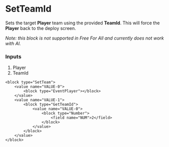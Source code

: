 # SetTeamId

Sets the target **Player** team using the provided **TeamId**. This will force the **Player** back to the deploy screen.  
  
_Note: this block is not supported in Free For All and currently does not work with AI._

### Inputs

1. Player
2. TeamId

```blockly
<block type="SetTeam">
    <value name="VALUE-0">
        <block type="EventPlayer"></block>
    </value>
    <value name="VALUE-1">
        <block type="GetTeamId">
            <value name="VALUE-0">
                <block type="Number">
                    <field name="NUM">2</field>
                </block>
            </value>
        </block>
    </value>
</block>
```
